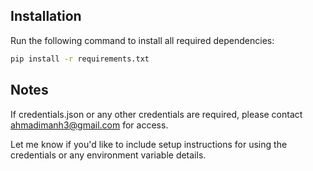 ## Installation

Run the following command to install all required dependencies:

```bash
pip install -r requirements.txt
```

## Notes

If credentials.json or any other credentials are required, please contact ahmadimanh3@gmail.com for access.

Let me know if you'd like to include setup instructions for using the credentials or any environment variable details.

